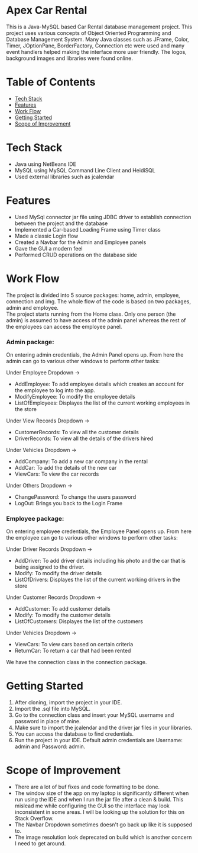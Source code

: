 # Apex Car Rental
This is a Java-MySQL based Car Rental database management project. This project uses various concepts of Object Oriented Programming and Database Management System. Many Java classes such as JFrame, Color, Timer, JOptionPane, BorderFactory, Connection etc were used and many event handlers helped making the interface more user friendly. The logos, background images and libraries were found online.

# Table of Contents
- [Tech Stack](#tech-stack)
- [Features](#features)
- [Work Flow](#work-flow)
- [Getting Started](#getting-started)
- [Scope of Improvement](#scope-of-improvement)

# Tech Stack
- Java using NetBeans IDE 
- MySQL using MySQL Command Line Client and HeidiSQL
- Used external libraries such as jcalendar

# Features
- Used MySql connector jar file using JDBC driver to establish connection between the project and the database
- Implemented a Car-based Loading Frame using Timer class
- Made a classic Login flow
- Created a Navbar for the Admin and Employee panels
- Gave the GUI a modern feel
- Performed CRUD operations on the database side

# Work Flow
The project is divided into 5 source packages: home, admin, employee, connection and img. The whole flow of the code is based on two packages, admin and employee. <br>
The project starts running from the Home class. Only one person (the admin) is assumed to have access of the admin panel whereas the rest of the employees can access the employee panel. <br>

<h3>Admin package:</h3> On entering admin credentials, the Admin Panel opens up. From here the admin can go to various other windows to perform other tasks:<br>

Under Employee Dropdown -><br>
- AddEmployee: To add employee details which creates an account for the employee to log into the app.<br>
- ModifyEmployee: To modify the employee details<br>
- ListOfEmployees: Displayes the list of the current working employees in the store<br>

Under View Records Dropdown -><br>
- CustomerRecords: To view all the customer details<br>
- DriverRecords: To view all the details of the drivers hired<br>

Under Vehicles Dropdown -><br>
- AddCompany: To add a new car company in the rental<br>
- AddCar: To add the details of the new car<br>
- ViewCars: To view the car records<br>

Under Others Dropdown -><br>
- ChangePassword: To change the users password<br>
- LogOut: Brings you back to the Login Frame<br>

<h3>Employee package:</h3> On entering employee credentials, the Employee Panel opens up. From here the employee can go to various other windows to perform other tasks:<br>

Under Driver Records Dropdown -><br>
- AddDriver: To add driver details including his photo and the car that is being assigned to the driver.<br>
- Modify: To modify the driver details<br>
- ListOfDrivers: Displayes the list of the current working drivers in the store<br>

Under Customer Records Dropdown -><br>
- AddCustomer: To add customer details <br>
- Modify: To modify the customer details<br>
- ListOfCustomers: Displayes the list of the customers <br>

Under Vehicles Dropdown -><br>
- ViewCars: To view cars based on certain criteria <br>
- ReturnCar: To return a car that had been rented

We have the connection class in the connection package.

# Getting Started
1. After cloning, import the project in your IDE.
2. Import the .sql file into MySQL.
3. Go to the connection class and insert your MySQL username and password in place of mine.
4. Make sure to import the jcalendar and the driver jar files in your libraries.
5. You can access the database to find credentials.
6. Run the project in your IDE. Default admin credentials are Username: admin and Password: admin.

# Scope of Improvement
- There are a lot of buf fixes and code formatting to be done.
- The window size of the app on my laptop is significantly different when run using the IDE and when I run the jar file after a clean & build. This mislead me while configuring the GUI so the interface may look inconsistent in some areas. I will be looking up the solution for this on Stack Overflow.
- The Navbar Dropdown sometimes doesn't go back up like it is supposed to.
- The image resolution look deprecated on build which is another concern I need to get around.






